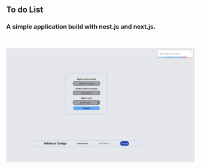 ## To do List

### A simple application build with nest.js and next.js.

<br>

![alt text](https://github.com/arturwatana/todolist-next-nest/blob/master/todolist/src/assets/Screenshot_1.png?raw=true)
